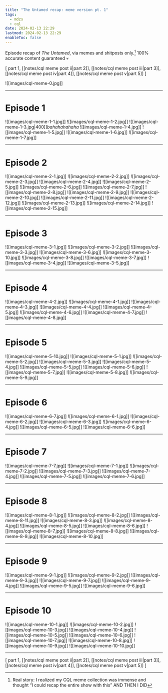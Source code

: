 ```yaml
---
title: "The Untamed recap: meme version pt. 1"
tags:
  - mdzs
  - cql
date: 2024-02-13 22:29
lastmod: 2024-02-13 22:29
enableToc: false
---
```

Episode recap of *The Untamed*, via memes and shitposts only.[^1] 100% accurate content guaranteed 💀 

\[ part 1, [[notes/cql meme post ii|part 2]], [[notes/cql meme post iii|part 3]], [[notes/cql meme post iv|part 4]], [[notes/cql meme post v|part 5]] \]

[^1]: Real story: I realized my CQL meme collection was immense[^2] and thought “I could recap the entire show with this” AND THEN I DID

[^2]: All images sourced from tumblr, pinterest, reddit, etc.

![[images/cql-meme-0.jpg]]

---
# Episode 1

![[images/cql-meme-1-1.jpg]]
![[images/cql-meme-1-2.jpg]]
![[images/cql-meme-1-3.jpg|400]]*bahahahahaha* 
![[images/cql-meme-1-4.jpg]]
![[images/cql-meme-1-5.jpg]]
![[images/cql-meme-1-6.jpg]]
![[images/cql-meme-1-7.jpg]]

---
# Episode 2

![[images/cql-meme-2-1.jpg]]
![[images/cql-meme-2-2.jpg]]
![[images/cql-meme-2-3.jpg]]
![[images/cql-meme-2-4.jpg]]
![[images/cql-meme-2-5.jpg]]
![[images/cql-meme-2-6.jpg]]
![[images/cql-meme-2-7.jpg]]
![[images/cql-meme-2-8.jpg]]
![[images/cql-meme-2-9.jpg]]
![[images/cql-meme-2-10.jpg]]
![[images/cql-meme-2-11.jpg]]
![[images/cql-meme-2-12.jpg]]
![[images/cql-meme-2-13.jpg]]
![[images/cql-meme-2-14.jpg]]
![[images/cql-meme-2-15.jpg]]

---
# Episode 3

![[images/cql-meme-3-1.jpg]]
![[images/cql-meme-3-2.jpg]]
![[images/cql-meme-3-3.jpg]]
![[images/cql-meme-3-6.jpg]]
![[images/cql-meme-3-10.jpg]]
![[images/cql-meme-3-8.jpg]]
![[images/cql-meme-3-7.jpg]]
![[images/cql-meme-3-4.jpg]]
![[images/cql-meme-3-5.jpg]]

---
# Episode 4

![[images/cql-meme-4-2.jpg]]
![[images/cql-meme-4-1.jpg]]
![[images/cql-meme-4-3.jpg]]
![[images/cql-meme-4-4.jpg]]
![[images/cql-meme-4-5.jpg]]
![[images/cql-meme-4-6.jpg]]
![[images/cql-meme-4-7.jpg]]
![[images/cql-meme-4-8.jpg]]

---

# Episode 5

![[images/cql-meme-5-10.jpg]]
![[images/cql-meme-5-1.jpg]]
![[images/cql-meme-5-2.jpg]]
![[images/cql-meme-5-3.jpg]]
![[images/cql-meme-5-4.jpg]]
![[images/cql-meme-5-5.jpg]]
![[images/cql-meme-5-6.jpg]]
![[images/cql-meme-5-7.jpg]]
![[images/cql-meme-5-8.jpg]]
![[images/cql-meme-5-9.jpg]]

---

# Episode 6

![[images/cql-meme-6-7.jpg]]
![[images/cql-meme-6-1.jpg]]
![[images/cql-meme-6-2.jpg]]
![[images/cql-meme-6-3.jpg]]
![[images/cql-meme-6-4.jpg]]
![[images/cql-meme-6-5.jpg]]
![[images/cql-meme-6-6.jpg]]

---

# Episode 7

![[images/cql-meme-7-7.jpg]]
![[images/cql-meme-7-1.jpg]]
![[images/cql-meme-7-2.jpg]]
![[images/cql-meme-7-3.jpg]]
![[images/cql-meme-7-4.jpg]]
![[images/cql-meme-7-5.jpg]]
![[images/cql-meme-7-6.jpg]]

---
# Episode 8

![[images/cql-meme-8-1.jpg]]
![[images/cql-meme-8-2.jpg]]
![[images/cql-meme-8-11.jpg]]
![[images/cql-meme-8-3.jpg]]
![[images/cql-meme-8-4.jpg]]
![[images/cql-meme-8-5.jpg]]
![[images/cql-meme-8-6.jpg]]
![[images/cql-meme-8-7.jpg]]
![[images/cql-meme-8-8.jpg]]
![[images/cql-meme-8-9.jpg]]
![[images/cql-meme-8-10.jpg]]

---
# Episode 9

![[images/cql-meme-9-1.jpg]]
![[images/cql-meme-9-2.jpg]]
![[images/cql-meme-9-3.jpg]]
![[images/cql-meme-9-7.jpg]]
![[images/cql-meme-9-4.jpg]]
![[images/cql-meme-9-5.jpg]]
![[images/cql-meme-9-6.jpg]]

---
# Episode 10

![[images/cql-meme-10-1.jpg]]
![[images/cql-meme-10-2.jpg]]
![[images/cql-meme-10-3.jpg]]
![[images/cql-meme-10-4.jpg]]
![[images/cql-meme-10-5.jpg]]
![[images/cql-meme-10-6.jpg]]
![[images/cql-meme-10-7.jpg]]
![[images/cql-meme-10-8.jpg]]
![[images/cql-meme-10-9.jpg]]
![[images/cql-meme-10-10.jpg]]

---
\[ part 1, [[notes/cql meme post ii|part 2]], [[notes/cql meme post iii|part 3]], [[notes/cql meme post iv|part 4]], [[notes/cql meme post v|part 5]] \]